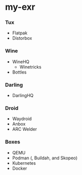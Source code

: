 # my-exr

### Tux
* Flatpak
* Distorbox

### Wine
* WineHQ
  * Winetricks
* Bottles

### Darling
* DarlingHQ

### Droid
* Waydroid
* Anbox
* ARC Welder

### Boxes
* QEMU
* Podman (, Buildah, and Skopeo)
* Kubernetes
* Docker
